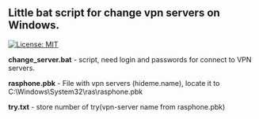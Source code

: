 Little bat script for change vpn servers on Windows.
----------------------------------------------------
[![License: MIT](https://img.shields.io/badge/License-MIT-yellow.svg)](https://opensource.org/licenses/MIT)

**change_server.bat** - script, need login and passwords for connect to VPN servers.

**rasphone.pbk** - File with vpn servers (hideme.name), locate it to C:\Windows\System32\ras\rasphone.pbk

**try.txt** - store number of try(vpn-server name from rasphone.pbk)
